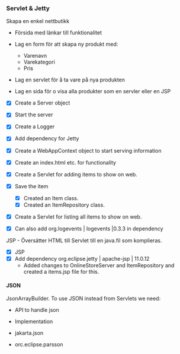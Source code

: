 ### Servlet & Jetty

Skapa en enkel nettbutikk

* Försida med länkar till funktionalitet
* Lag en form för att skapa ny produkt med:
  * Varenavn
  * Varekategori
  * Pris

* Lag en servlet för å ta vare på nya produkten
* Lag en sida för o visa alla produkter som en servler eller en JSP

* [x] Create a Server object
* [x] Start the server
* [x] Create a Logger
* [x] Add dependency for Jetty
* [x] Create a WebAppContext object to start serving information

* [x] Create an index.html etc. for functionality
* [x] Create a Servlet for adding items to show on web.
* [x] Save the item
  * [x] Created an Item class.
  * [x] Created an ItemRepository class.
* [x] Create a Servlet for listing all items to show on web.

* [x] Can also add org.logevents | logevents |0.3.3 in dependency 

JSP - Översätter HTML till Servlet till en java.fil som komplieras.
* [x] JSP
* [x] Add dependency org.eclipse.jetty | apache-jsp | 11.0.12
  * Added changes to OnlineStoreServer and ItemRepository and created a items.jsp file for this.



#### JSON
JsonArrayBuilder.
To use JSON instead from Servlets we need:
- API to handle json
- Implementation

- jakarta.json
- orc.eclipse.parsson

